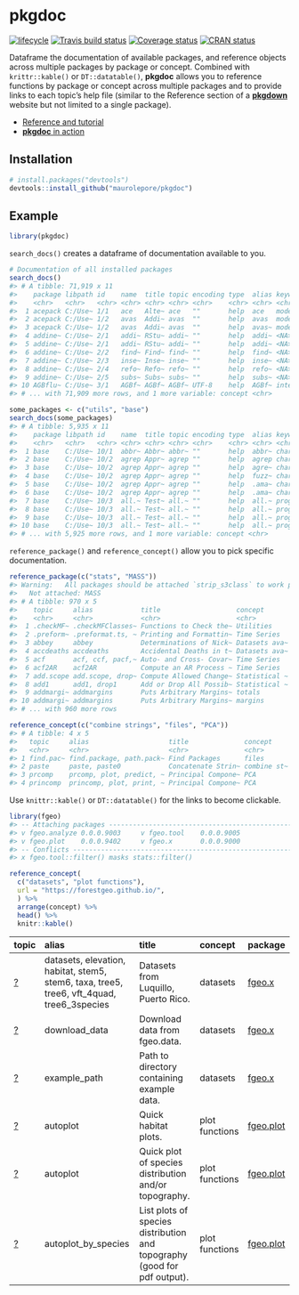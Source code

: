 
<!-- README.md is generated from README.Rmd. Please edit that file -->

# pkgdoc

[![lifecycle](https://img.shields.io/badge/lifecycle-experimental-orange.svg)](https://www.tidyverse.org/lifecycle/#experimental)
[![Travis build
status](https://travis-ci.org/maurolepore/pkgdoc.svg?branch=master)](https://travis-ci.org/maurolepore/pkgdoc)
[![Coverage
status](https://coveralls.io/repos/github/maurolepore/pkgdoc/badge.svg)](https://coveralls.io/r/maurolepore/pkgdoc?branch=master)
[![CRAN
status](https://www.r-pkg.org/badges/version/pkgdoc)](https://cran.r-project.org/package=pkgdoc)

Dataframe the documentation of available packages, and reference objects
across multiple packages by package or concept. Combined with
`krittr::kable()` or `DT::datatable()`, **pkgdoc** allows you to
reference functions by package or concept across multiple packages and
to provide links to each topic’s help file (similar to the Reference
section of a [**pkgdown**](https://pkgdown.r-lib.org/) website but not
limited to a single package).

  - [Reference and
    tutorial](https://maurolepore.github.io/pkgdoc/articles/siteonly/reference.html)
  - [**pkgdoc** in
    action](https://forestgeo.github.io/fgeo/articles/siteonly/reference.html)

## Installation

``` r
# install.packages("devtools")
devtools::install_github("maurolepore/pkgdoc")
```

## Example

``` r
library(pkgdoc)
```

`search_docs()` creates a dataframe of documentation available to you.

``` r
# Documentation of all installed packages
search_docs()
#> # A tibble: 71,919 x 11
#>    package libpath id    name  title topic encoding type  alias keyword
#>    <chr>   <chr>   <chr> <chr> <chr> <chr> <chr>    <chr> <chr> <chr>  
#>  1 acepack C:/Use~ 1/1   ace   Alte~ ace   ""       help  ace   models 
#>  2 acepack C:/Use~ 1/2   avas  Addi~ avas  ""       help  avas  models 
#>  3 acepack C:/Use~ 1/2   avas  Addi~ avas  ""       help  avas~ models 
#>  4 addine~ C:/Use~ 2/1   addi~ RStu~ addi~ ""       help  addi~ <NA>   
#>  5 addine~ C:/Use~ 2/1   addi~ RStu~ addi~ ""       help  addi~ <NA>   
#>  6 addine~ C:/Use~ 2/2   find~ Find~ find~ ""       help  find~ <NA>   
#>  7 addine~ C:/Use~ 2/3   inse~ Inse~ inse~ ""       help  inse~ <NA>   
#>  8 addine~ C:/Use~ 2/4   refo~ Refo~ refo~ ""       help  refo~ <NA>   
#>  9 addine~ C:/Use~ 2/5   subs~ Subs~ subs~ ""       help  subs~ <NA>   
#> 10 AGBflu~ C:/Use~ 3/1   AGBf~ AGBf~ AGBf~ UTF-8    help  AGBf~ intern~
#> # ... with 71,909 more rows, and 1 more variable: concept <chr>

some_packages <- c("utils", "base")
search_docs(some_packages)
#> # A tibble: 5,935 x 11
#>    package libpath id    name  title topic encoding type  alias keyword
#>    <chr>   <chr>   <chr> <chr> <chr> <chr> <chr>    <chr> <chr> <chr>  
#>  1 base    C:/Use~ 10/1  abbr~ Abbr~ abbr~ ""       help  abbr~ charac~
#>  2 base    C:/Use~ 10/2  agrep Appr~ agrep ""       help  agrep charac~
#>  3 base    C:/Use~ 10/2  agrep Appr~ agrep ""       help  agre~ charac~
#>  4 base    C:/Use~ 10/2  agrep Appr~ agrep ""       help  fuzz~ charac~
#>  5 base    C:/Use~ 10/2  agrep Appr~ agrep ""       help  .ama~ charac~
#>  6 base    C:/Use~ 10/2  agrep Appr~ agrep ""       help  .ama~ charac~
#>  7 base    C:/Use~ 10/3  all.~ Test~ all.~ ""       help  all.~ progra~
#>  8 base    C:/Use~ 10/3  all.~ Test~ all.~ ""       help  all.~ progra~
#>  9 base    C:/Use~ 10/3  all.~ Test~ all.~ ""       help  all.~ progra~
#> 10 base    C:/Use~ 10/3  all.~ Test~ all.~ ""       help  all.~ progra~
#> # ... with 5,925 more rows, and 1 more variable: concept <chr>
```

`reference_package()` and `reference_concept()` allow you to pick
specific documentation.

``` r
reference_package(c("stats", "MASS"))
#> Warning:   All packages should be attached `strip_s3class` to work properly.
#>   Not attached: MASS
#> # A tibble: 970 x 5
#>    topic     alias            title                   concept       package
#>    <chr>     <chr>            <chr>                   <chr>         <chr>  
#>  1 .checkMF~ .checkMFClasses~ Functions to Check the~ Utilities     stats  
#>  2 .preform~ .preformat.ts, ~ Printing and Formattin~ Time Series   stats  
#>  3 abbey     abbey            Determinations of Nick~ Datasets ava~ MASS   
#>  4 accdeaths accdeaths        Accidental Deaths in t~ Datasets ava~ MASS   
#>  5 acf       acf, ccf, pacf,~ Auto- and Cross- Covar~ Time Series   stats  
#>  6 acf2AR    acf2AR           Compute an AR Process ~ Time Series   stats  
#>  7 add.scope add.scope, drop~ Compute Allowed Change~ Statistical ~ stats  
#>  8 add1      add1, drop1      Add or Drop All Possib~ Statistical ~ stats  
#>  9 addmargi~ addmargins       Puts Arbitrary Margins~ totals        stats  
#> 10 addmargi~ addmargins       Puts Arbitrary Margins~ margins       stats  
#> # ... with 960 more rows

reference_concept(c("combine strings", "files", "PCA"))
#> # A tibble: 4 x 5
#>   topic     alias                    title              concept     package
#>   <chr>     <chr>                    <chr>              <chr>       <chr>  
#> 1 find.pac~ find.package, path.pack~ Find Packages      files       base   
#> 2 paste     paste, paste0            Concatenate Strin~ combine st~ base   
#> 3 prcomp    prcomp, plot, predict, ~ Principal Compone~ PCA         stats  
#> 4 princomp  princomp, plot, print, ~ Principal Compone~ PCA         stats
```

Use `knittr::kable()` or `DT::datatable()` for the links to become
clickable.

``` r
library(fgeo)
#> -- Attaching packages ------------------------------------------------------- fgeo 0.0.0.9002 --
#> v fgeo.analyze 0.0.0.9003     v fgeo.tool    0.0.0.9005
#> v fgeo.plot    0.0.0.9402     v fgeo.x       0.0.0.9000
#> -- Conflicts --------------------------------------------------------------- fgeo_conflicts() --
#> x fgeo.tool::filter() masks stats::filter()

reference_concept(
  c("datasets", "plot functions"),
  url = "https://forestgeo.github.io/",
  ) %>% 
  arrange(concept) %>%
  head() %>% 
  knitr::kable()
```

| topic                                                                                     | alias                                                                                       | title                                                                    | concept        | package                                                     |
| :---------------------------------------------------------------------------------------- | :------------------------------------------------------------------------------------------ | :----------------------------------------------------------------------- | :------------- | :---------------------------------------------------------- |
| <a href=https://forestgeo.github.io/fgeo.x/reference/datasets>?</a>                       | datasets, elevation, habitat, stem5, stem6, taxa, tree5, tree6, vft\_4quad, tree6\_3species | Datasets from Luquillo, Puerto Rico.                                     | datasets       | <a href=https://forestgeo.github.io/fgeo.x>fgeo.x</a>       |
| <a href=https://forestgeo.github.io/fgeo.x/reference/download_data>?</a>                  | download\_data                                                                              | Download data from fgeo.data.                                            | datasets       | <a href=https://forestgeo.github.io/fgeo.x>fgeo.x</a>       |
| <a href=https://forestgeo.github.io/fgeo.x/reference/example_path>?</a>                   | example\_path                                                                               | Path to directory containing example data.                               | datasets       | <a href=https://forestgeo.github.io/fgeo.x>fgeo.x</a>       |
| <a href=https://forestgeo.github.io/fgeo.plot/reference/autoplot.fgeo_habitat>?</a>       | autoplot                                                                                    | Quick habitat plots.                                                     | plot functions | <a href=https://forestgeo.github.io/fgeo.plot>fgeo.plot</a> |
| <a href=https://forestgeo.github.io/fgeo.plot/reference/autoplot.sp_elev>?</a>            | autoplot                                                                                    | Quick plot of species distribution and/or topography.                    | plot functions | <a href=https://forestgeo.github.io/fgeo.plot>fgeo.plot</a> |
| <a href=https://forestgeo.github.io/fgeo.plot/reference/autoplot_by_species.sp_elev>?</a> | autoplot\_by\_species                                                                       | List plots of species distribution and topography (good for pdf output). | plot functions | <a href=https://forestgeo.github.io/fgeo.plot>fgeo.plot</a> |
